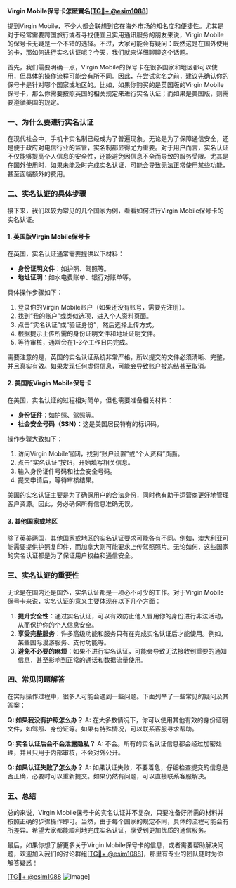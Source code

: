 **Virgin Mobile保号卡怎麽實名[[TG💪+ @esim1088](https://t.me/s/esim1088)]**

提到Virgin Mobile，不少人都会联想到它在海外市场的知名度和便捷性。尤其是对于经常需要跨国旅行或者寻找便宜且实用通讯服务的朋友来说，Virgin Mobile的保号卡无疑是一个不错的选择。不过，大家可能会有疑问：既然这是在国外使用的卡，那如何进行实名认证呢？今天，我们就来详细聊聊这个话题。

首先，我们需要明确一点，Virgin Mobile的保号卡在很多国家和地区都可以使用，但具体的操作流程可能会有所不同。因此，在尝试实名之前，建议先确认你的保号卡是针对哪个国家或地区的。比如，如果你购买的是英国版的Virgin Mobile保号卡，那么你需要按照英国的相关规定来进行实名认证；而如果是美国版，则需要遵循美国的规定。

### **一、为什么要进行实名认证**

在现代社会中，手机卡实名制已经成为了普遍现象。无论是为了保障通信安全，还是便于政府对电信行业的监管，实名制都显得尤为重要。对于用户而言，实名认证不仅能够提高个人信息的安全性，还能避免因信息不全而导致的服务受限。尤其是在国外使用时，如果未能及时完成实名认证，可能会导致无法正常使用某些功能，甚至面临额外的费用。

### **二、实名认证的具体步骤**

接下来，我们以较为常见的几个国家为例，看看如何进行Virgin Mobile保号卡的实名认证。

#### **1. 英国版Virgin Mobile保号卡**

在英国，实名认证通常需要提供以下材料：

- **身份证明文件**：如护照、驾照等。
- **地址证明**：如水电费账单、银行对账单等。

具体操作步骤如下：
1. 登录你的Virgin Mobile账户（如果还没有账号，需要先注册）。
2. 找到“我的账户”或类似选项，进入个人资料页面。
3. 点击“实名认证”或“验证身份”，然后选择上传方式。
4. 根据提示上传所需的身份证明文件和地址证明文件。
5. 等待审核，通常会在1-3个工作日内完成。

需要注意的是，英国的实名认证系统非常严格，所以提交的文件必须清晰、完整，并且真实有效。如果发现任何虚假信息，可能会导致账户被冻结甚至取消。

#### **2. 美国版Virgin Mobile保号卡**

在美国，实名认证的过程相对简单，但也需要准备相关材料：

- **身份证件**：如护照、驾照等。
- **社会安全号码（SSN）**：这是美国居民特有的标识码。

操作步骤大致如下：
1. 访问Virgin Mobile官网，找到“账户设置”或“个人资料”页面。
2. 点击“实名认证”按钮，开始填写相关信息。
3. 输入身份证件号码和社会安全号码。
4. 提交申请后，等待审核结果。

美国的实名认证主要是为了确保用户的合法身份，同时也有助于运营商更好地管理客户资源。因此，务必确保所有信息准确无误。

#### **3. 其他国家或地区**

除了英美两国，其他国家或地区的实名认证要求可能各有不同。例如，澳大利亚可能需要提供护照复印件，而加拿大则可能要求上传驾照照片。无论如何，这些国家的实名认证都是为了保证用户权益和通信安全。

### **三、实名认证的重要性**

无论是在国内还是国外，实名认证都是一项必不可少的工作。对于Virgin Mobile保号卡来说，实名认证的意义主要体现在以下几个方面：

1. **提升安全性**：通过实名认证，可以有效防止他人冒用你的身份进行非法活动，从而保护你的个人信息安全。
2. **享受完整服务**：许多高级功能和服务只有在完成实名认证后才能使用。例如，某些国际漫游服务、支付功能等。
3. **避免不必要的麻烦**：如果不进行实名认证，可能会导致无法接收到重要的通知信息，甚至影响到正常的通话和数据流量使用。

### **四、常见问题解答**

在实际操作过程中，很多人可能会遇到一些问题。下面列举了一些常见的疑问及其答案：

**Q: 如果我没有护照怎么办？**
A: 在大多数情况下，你可以使用其他有效的身份证明文件，如驾照、身份证等。如果有特殊情况，可以联系客服寻求帮助。

**Q: 实名认证后会不会泄露隐私？**
A: 不会。所有的实名认证信息都会经过加密处理，并且只用于内部审核，不会对外公开。

**Q: 如果认证失败了怎么办？**
A: 如果认证失败，不要着急，仔细检查提交的信息是否正确，必要时可以重新提交。如果仍然有问题，可以直接联系客服解决。

### **五、总结**

总的来说，Virgin Mobile保号卡的实名认证并不复杂，只要准备好所需的材料并按照正确的步骤操作即可。当然，由于每个国家的规定不同，具体的流程可能会有所差异。希望大家都能顺利地完成实名认证，享受到更加优质的通信服务。

最后，如果你想了解更多关于Virgin Mobile保号卡的信息，或者需要帮助解决问题，欢迎加入我们的讨论群组[[TG💪+ @esim1088](https://t.me/s/esim1088)]，那里有专业的团队随时为你解答疑惑！

[[TG💪+ @esim1088](https://t.me/s/esim1088) ![Image](https://i.postimg.cc/4NQfJmqS/Snipaste-2025-05-13-00-14-12.png)]
